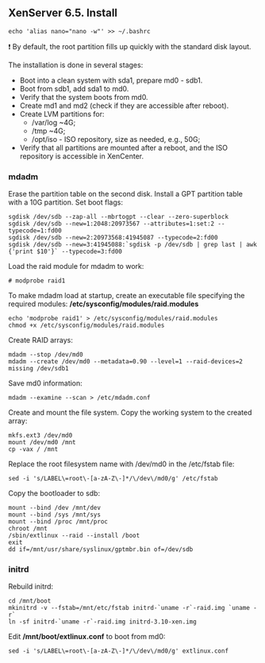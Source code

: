 ## XenServer 6.5. Install

```shell
echo 'alias nano="nano -w"' >> ~/.bashrc
```

❗️ By default, the root partition fills up quickly with the standard disk layout.

The installation is done in several stages:
  * Boot into a clean system with sda1, prepare md0 - sdb1.
  * Boot from sdb1, add sda1 to md0.
  * Verify that the system boots from md0.
  * Create md1 and md2 (check if they are accessible after reboot).
  * Create LVM partitions for:
    * /var/log ~4G;
    * /tmp ~4G;
    * /opt/iso - ISO repository, size as needed, e.g., 50G;
  * Verify that all partitions are mounted after a reboot, and the ISO repository is accessible in XenCenter.

### mdadm
Erase the partition table on the second disk. Install a GPT partition table with a 10G partition. Set boot flags:
```shell
sgdisk /dev/sdb --zap-all --mbrtogpt --clear --zero-superblock
sgdisk /dev/sdb --new=1:2048:20973567 --attributes=1:set:2 --typecode=1:fd00
sgdisk /dev/sdb --new=2:20973568:41945087 --typecode=2:fd00
sgdisk /dev/sdb --new=3:41945088:`sgdisk -p /dev/sdb | grep last | awk {'print $10'}` --typecode=3:fd00
```

Load the raid module for mdadm to work:
```shell
# modprobe raid1
```

To make mdadm load at startup, create an executable file specifying the required modules:
**/etc/sysconfig/modules/raid.modules**
```shell
echo 'modprobe raid1' > /etc/sysconfig/modules/raid.modules
chmod +x /etc/sysconfig/modules/raid.modules
```

Create RAID arrays:
```shell
mdadm --stop /dev/md0
mdadm --create /dev/md0 --metadata=0.90 --level=1 --raid-devices=2 missing /dev/sdb1
```

Save md0 information:
```shell
mdadm --examine --scan > /etc/mdadm.conf
```

Create and mount the file system. Copy the working system to the created array:
```shell
mkfs.ext3 /dev/md0
mount /dev/md0 /mnt
cp -vax / /mnt
```

Replace the root filesystem name with /dev/md0 in the /etc/fstab file:
```shell
sed -i 's/LABEL\=root\-[a-zA-Z\-]*/\/dev\/md0/g' /etc/fstab
```

Copy the bootloader to sdb:
```shell
mount --bind /dev /mnt/dev
mount --bind /sys /mnt/sys
mount --bind /proc /mnt/proc
chroot /mnt
/sbin/extlinux --raid --install /boot
exit
dd if=/mnt/usr/share/syslinux/gptmbr.bin of=/dev/sdb
```

### initrd
Rebuild initrd:
```shell
cd /mnt/boot
mkinitrd -v --fstab=/mnt/etc/fstab initrd-`uname -r`-raid.img `uname -r`
ln -sf initrd-`uname -r`-raid.img initrd-3.10-xen.img
```

Edit **/mnt/boot/extlinux.conf** to boot from md0:
```shell
sed -i 's/LABEL\=root\-[a-zA-Z\-]*/\/dev\/md0/g' extlinux.conf
```
